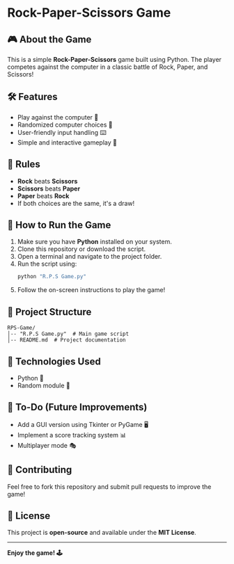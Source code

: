 # Rock-Paper-Scissors Game

## 🎮 About the Game
This is a simple **Rock-Paper-Scissors** game built using Python. The player competes against the computer in a classic battle of Rock, Paper, and Scissors!

## 🛠 Features
- Play against the computer 🤖
- Randomized computer choices 🎲
- User-friendly input handling ⌨️
- Simple and interactive gameplay 🎉

## 📜 Rules
- **Rock** beats **Scissors**
- **Scissors** beats **Paper**
- **Paper** beats **Rock**
- If both choices are the same, it's a draw!

## 🚀 How to Run the Game
1. Make sure you have **Python** installed on your system.
2. Clone this repository or download the script.
3. Open a terminal and navigate to the project folder.
4. Run the script using:
   ```sh
   python "R.P.S Game.py"
   ```
5. Follow the on-screen instructions to play the game!

## 📂 Project Structure
```
RPS-Game/
│-- "R.P.S Game.py"  # Main game script
│-- README.md  # Project documentation
```

## 🤖 Technologies Used
- Python 🐍
- Random module 🎲

## 📌 To-Do (Future Improvements)
- Add a GUI version using Tkinter or PyGame 🖥️
- Implement a score tracking system 📊
- Multiplayer mode 🎭

## 🤝 Contributing
Feel free to fork this repository and submit pull requests to improve the game!

## 📜 License
This project is **open-source** and available under the **MIT License**.

---
**Enjoy the game! 🕹️**
